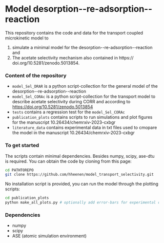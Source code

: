 Model desorption--re-adsorption--reaction
=========================================

This repository contains the code and data for the transport coupled 
microkinetic model to 
1) simulate a minimal model for the desorption--re-adsorption--reaction
and
2) The acetate selectivity mechanism also contained in https://
doi.org/10.5281/zenodo.5013854.

### Content of the repository

- ``model_Sel_DRAR`` is a python script-collection for the 
general model of the desorption--re-adsorption--reaction
- ``model_Sel_CORAc`` is a python script-collection for the transport model 
to describe acetate selectivity during CORR and according to 
https://doi.org/10.5281/zenodo.5013854
- ``tests`` contains a regression test for the ``model_Sel_CORAc``
- ``publication_plots`` contains scripts to run simulations and plot figures
for the manuscript 10.26434/chemrxiv-2023-cxbgr
- ``literature_data`` contains experimental data in txt files used to 
cmopare the model in the manuscript 10.26434/chemrxiv-2023-cxbgr

### To get started 

The scripts contain minimal dependencies. Besides numpy, scipy, ase-dtu is 
required. 
You can obtain the code by cloning from this page:
```bash
cd PATHTOREPO
git clone https://github.com/hheenen/model_transport_selectivity.git
```
No installation script is provided, you can run the model through the plotting
scripts:
```bash
cd publication_plots
python make_all_plots.py # optionally add error-bars for experimental data
```

### Dependencies

- numpy
- scipy
- ASE (atomic simulation environment)

